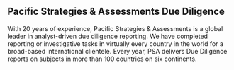 ## **Pacific Strategies & Assessments Due Diligence**

With 20 years of experience, Pacific Strategies & Assessments is a global leader in analyst-driven due diligence reporting. We have completed reporting or investigative tasks in virtually every country in the world for a broad-based international clientele. Every year, PSA delivers Due Diligence reports on subjects in more than 100 countries on six continents.

&nbsp;
